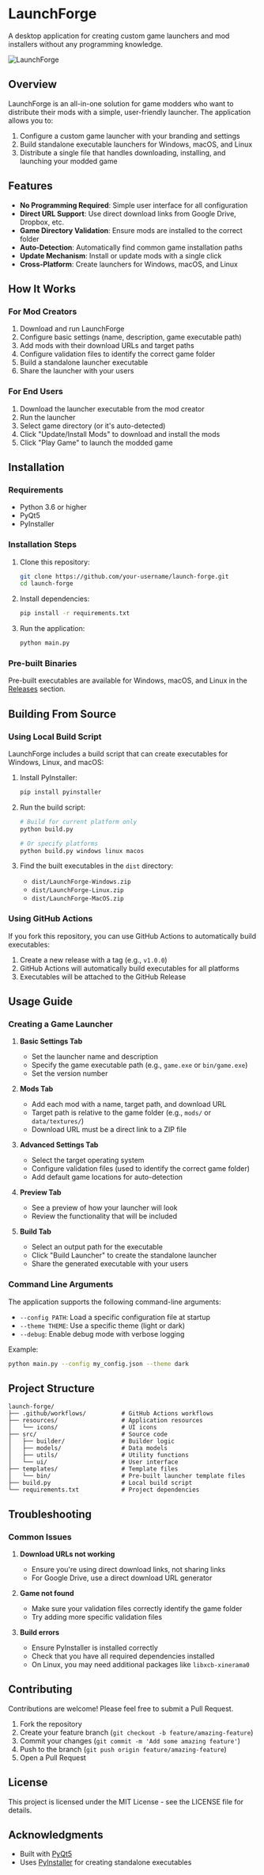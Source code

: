 # LaunchForge

A desktop application for creating custom game launchers and mod installers without any programming knowledge.

![LaunchForge](resources/icons/app_icon.png)

## Overview

LaunchForge is an all-in-one solution for game modders who want to distribute their mods with a simple, user-friendly launcher. The application allows you to:

1. Configure a custom game launcher with your branding and settings
2. Build standalone executable launchers for Windows, macOS, and Linux
3. Distribute a single file that handles downloading, installing, and launching your modded game

## Features

- **No Programming Required**: Simple user interface for all configuration
- **Direct URL Support**: Use direct download links from Google Drive, Dropbox, etc.
- **Game Directory Validation**: Ensure mods are installed to the correct folder
- **Auto-Detection**: Automatically find common game installation paths
- **Update Mechanism**: Install or update mods with a single click
- **Cross-Platform**: Create launchers for Windows, macOS, and Linux

## How It Works

### For Mod Creators

1. Download and run LaunchForge
2. Configure basic settings (name, description, game executable path)
3. Add mods with their download URLs and target paths
4. Configure validation files to identify the correct game folder
5. Build a standalone launcher executable
6. Share the launcher with your users

### For End Users

1. Download the launcher executable from the mod creator
2. Run the launcher
3. Select game directory (or it's auto-detected)
4. Click "Update/Install Mods" to download and install the mods
5. Click "Play Game" to launch the modded game

## Installation

### Requirements

- Python 3.6 or higher
- PyQt5
- PyInstaller

### Installation Steps

1. Clone this repository:
   ```bash
   git clone https://github.com/your-username/launch-forge.git
   cd launch-forge
   ```

2. Install dependencies:
   ```bash
   pip install -r requirements.txt
   ```

3. Run the application:
   ```bash
   python main.py
   ```

### Pre-built Binaries

Pre-built executables are available for Windows, macOS, and Linux in the [Releases](https://github.com/vokoblin/launch-forge/releases) section.

## Building From Source

### Using Local Build Script

LaunchForge includes a build script that can create executables for Windows, Linux, and macOS:

1. Install PyInstaller:
   ```bash
   pip install pyinstaller
   ```

2. Run the build script:
   ```bash
   # Build for current platform only
   python build.py
   
   # Or specify platforms
   python build.py windows linux macos
   ```

3. Find the built executables in the `dist` directory:
   - `dist/LaunchForge-Windows.zip`
   - `dist/LaunchForge-Linux.zip`
   - `dist/LaunchForge-MacOS.zip`

### Using GitHub Actions

If you fork this repository, you can use GitHub Actions to automatically build executables:

1. Create a new release with a tag (e.g., `v1.0.0`)
2. GitHub Actions will automatically build executables for all platforms
3. Executables will be attached to the GitHub Release

## Usage Guide

### Creating a Game Launcher

1. **Basic Settings Tab**
   - Set the launcher name and description
   - Specify the game executable path (e.g., `game.exe` or `bin/game.exe`)
   - Set the version number

2. **Mods Tab**
   - Add each mod with a name, target path, and download URL
   - Target path is relative to the game folder (e.g., `mods/` or `data/textures/`)
   - Download URL must be a direct link to a ZIP file

3. **Advanced Settings Tab**
   - Select the target operating system
   - Configure validation files (used to identify the correct game folder)
   - Add default game locations for auto-detection

4. **Preview Tab**
   - See a preview of how your launcher will look
   - Review the functionality that will be included

5. **Build Tab**
   - Select an output path for the executable
   - Click "Build Launcher" to create the standalone launcher
   - Share the generated executable with your users

### Command Line Arguments

The application supports the following command-line arguments:

- `--config PATH`: Load a specific configuration file at startup
- `--theme THEME`: Use a specific theme (light or dark)
- `--debug`: Enable debug mode with verbose logging

Example:
```bash
python main.py --config my_config.json --theme dark
```

## Project Structure

```
launch-forge/
├── .github/workflows/          # GitHub Actions workflows
├── resources/                  # Application resources
│   └── icons/                  # UI icons
├── src/                        # Source code
│   ├── builder/                # Builder logic
│   ├── models/                 # Data models
│   ├── utils/                  # Utility functions
│   └── ui/                     # User interface
├── templates/                  # Template files
│   └── bin/                    # Pre-built launcher template files
├── build.py                    # Local build script
└── requirements.txt            # Project dependencies
```

## Troubleshooting

### Common Issues

1. **Download URLs not working**
   - Ensure you're using direct download links, not sharing links
   - For Google Drive, use a direct download URL generator

2. **Game not found**
   - Make sure your validation files correctly identify the game folder
   - Try adding more specific validation files

3. **Build errors**
   - Ensure PyInstaller is installed correctly
   - Check that you have all required dependencies installed
   - On Linux, you may need additional packages like `libxcb-xinerama0`

## Contributing

Contributions are welcome! Please feel free to submit a Pull Request.

1. Fork the repository
2. Create your feature branch (`git checkout -b feature/amazing-feature`)
3. Commit your changes (`git commit -m 'Add some amazing feature'`)
4. Push to the branch (`git push origin feature/amazing-feature`)
5. Open a Pull Request

## License

This project is licensed under the MIT License - see the LICENSE file for details.

## Acknowledgments

- Built with [PyQt5](https://www.riverbankcomputing.com/software/pyqt/)
- Uses [PyInstaller](https://www.pyinstaller.org/) for creating standalone executables